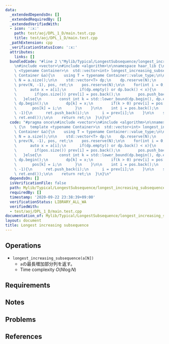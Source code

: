 ```yaml
---
data:
  _extendedDependsOn: []
  _extendedRequiredBy: []
  _extendedVerifiedWith:
  - icon: ':x:'
    path: test/aoj/DPL_1_D/main.test.cpp
    title: test/aoj/DPL_1_D/main.test.cpp
  _pathExtension: cpp
  _verificationStatusIcon: ':x:'
  attributes:
    links: []
  bundledCode: "#line 2 \"Mylib/Typical/LongestSubsequence/longest_increasing_subsequence.cpp\"\
    \n#include <vector>\n#include <algorithm>\n\nnamespace haar_lib {\n  template\
    \ <typename Container>\n  std::vector<int> longest_increasing_subsequence(const\
    \ Container &a){\n    using T = typename Container::value_type;\n\n    const int\
    \ N = a.size();\n\n    std::vector<T> dp;\n    dp.reserve(N);\n    std::vector<int>\
    \ prev(N, -1), pos, ret;\n    pos.reserve(N);\n\n    for(int i = 0; i < N; ++i){\n\
    \      auto x = a[i];\n      if(dp.empty() or dp.back() < x){\n        dp.push_back(x);\n\
    \        if(pos.size()) prev[i] = pos.back();\n        pos.push_back(i);\n   \
    \   }else{\n        const int k = std::lower_bound(dp.begin(), dp.end(), x) -\
    \ dp.begin();\n        dp[k] = x;\n        if(k > 0) prev[i] = pos[k - 1];\n \
    \       pos[k] = i;\n      }\n    }\n\n    int i = pos.back();\n    while(i !=\
    \ -1){\n      ret.push_back(i);\n      i = prev[i];\n    }\n\n    std::reverse(ret.begin(),\
    \ ret.end());\n\n    return ret;\n  }\n}\n"
  code: "#pragma once\n#include <vector>\n#include <algorithm>\n\nnamespace haar_lib\
    \ {\n  template <typename Container>\n  std::vector<int> longest_increasing_subsequence(const\
    \ Container &a){\n    using T = typename Container::value_type;\n\n    const int\
    \ N = a.size();\n\n    std::vector<T> dp;\n    dp.reserve(N);\n    std::vector<int>\
    \ prev(N, -1), pos, ret;\n    pos.reserve(N);\n\n    for(int i = 0; i < N; ++i){\n\
    \      auto x = a[i];\n      if(dp.empty() or dp.back() < x){\n        dp.push_back(x);\n\
    \        if(pos.size()) prev[i] = pos.back();\n        pos.push_back(i);\n   \
    \   }else{\n        const int k = std::lower_bound(dp.begin(), dp.end(), x) -\
    \ dp.begin();\n        dp[k] = x;\n        if(k > 0) prev[i] = pos[k - 1];\n \
    \       pos[k] = i;\n      }\n    }\n\n    int i = pos.back();\n    while(i !=\
    \ -1){\n      ret.push_back(i);\n      i = prev[i];\n    }\n\n    std::reverse(ret.begin(),\
    \ ret.end());\n\n    return ret;\n  }\n}\n"
  dependsOn: []
  isVerificationFile: false
  path: Mylib/Typical/LongestSubsequence/longest_increasing_subsequence.cpp
  requiredBy: []
  timestamp: '2020-09-22 23:38:39+09:00'
  verificationStatus: LIBRARY_ALL_WA
  verifiedWith:
  - test/aoj/DPL_1_D/main.test.cpp
documentation_of: Mylib/Typical/LongestSubsequence/longest_increasing_subsequence.cpp
layout: document
title: Longest increasing subsequence
---
```


## Operations

- `longest_increasing_subsequence(a[N])`
	- `a`の最長増加部分列を返す。
	- Time complexity $O(N \log N)$

## Requirements

## Notes

## Problems

## References

